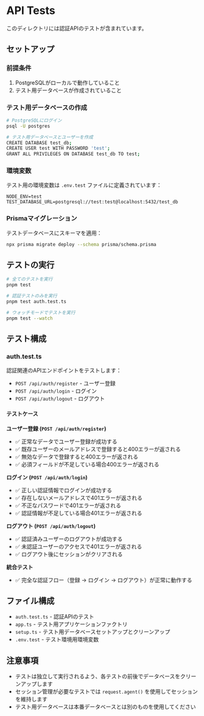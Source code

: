 # API Tests

このディレクトリには認証APIのテストが含まれています。

## セットアップ

### 前提条件

1. PostgreSQLがローカルで動作していること
2. テスト用データベースが作成されていること

### テスト用データベースの作成

```bash
# PostgreSQLにログイン
psql -U postgres

# テスト用データベースとユーザーを作成
CREATE DATABASE test_db;
CREATE USER test WITH PASSWORD 'test';
GRANT ALL PRIVILEGES ON DATABASE test_db TO test;
```

### 環境変数

テスト用の環境変数は `.env.test` ファイルに定義されています：

```
NODE_ENV=test
TEST_DATABASE_URL=postgresql://test:test@localhost:5432/test_db
```

### Prismaマイグレーション

テストデータベースにスキーマを適用：

```bash
npx prisma migrate deploy --schema prisma/schema.prisma
```

## テストの実行

```bash
# 全てのテストを実行
pnpm test

# 認証テストのみを実行
pnpm test auth.test.ts

# ウォッチモードでテストを実行
pnpm test --watch
```

## テスト構成

### auth.test.ts

認証関連のAPIエンドポイントをテストします：

- `POST /api/auth/register` - ユーザー登録
- `POST /api/auth/login` - ログイン
- `POST /api/auth/logout` - ログアウト

#### テストケース

**ユーザー登録 (`POST /api/auth/register`)**
- ✅ 正常なデータでユーザー登録が成功する
- ✅ 既存ユーザーのメールアドレスで登録すると400エラーが返される
- ✅ 無効なデータで登録すると400エラーが返される
- ✅ 必須フィールドが不足している場合400エラーが返される

**ログイン (`POST /api/auth/login`)**
- ✅ 正しい認証情報でログインが成功する
- ✅ 存在しないメールアドレスで401エラーが返される
- ✅ 不正なパスワードで401エラーが返される
- ✅ 認証情報が不足している場合401エラーが返される

**ログアウト (`POST /api/auth/logout`)**
- ✅ 認証済みユーザーのログアウトが成功する
- ✅ 未認証ユーザーのアクセスで401エラーが返される
- ✅ ログアウト後にセッションがクリアされる

**統合テスト**
- ✅ 完全な認証フロー（登録 → ログイン → ログアウト）が正常に動作する

## ファイル構成

- `auth.test.ts` - 認証APIのテスト
- `app.ts` - テスト用アプリケーションファクトリ
- `setup.ts` - テスト用データベースセットアップとクリーンアップ
- `.env.test` - テスト環境用環境変数

## 注意事項

- テストは独立して実行されるよう、各テストの前後でデータベースをクリーンアップします
- セッション管理が必要なテストでは `request.agent()` を使用してセッションを維持します
- テスト用データベースは本番データベースとは別のものを使用してください
